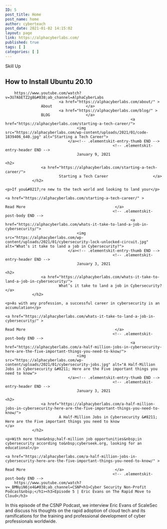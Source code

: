 ```yaml
---
ID: 5
post_title: Home
post_name: home
author: cyberteach
post_date: 2021-01-02 14:15:02
layout: page
link: https://alphacyberlabs.com/
published: true
tags: [ ]
categories: [ ]
---
```

Skill Up

## How to Install Ubuntu 20.10 

        https://www.youtube.com/watch?v=3U7AbETZ2g8&#038;ab_channel=AlphaCyberLabs      
                            <a href="https://alphacyberlabs.com/about/" >
                    About               </a>
                            <a href="https://alphacyberlabs.com/blog/" >
                    BLOG                </a>
                                                            <a href="https://alphacyberlabs.com/starting-a-tech-career/">
                                    <img src="https://alphacyberlabs.com/wp-content/uploads/2021/01/code-1839406_640.jpg" alt="Starting a Tech Career">
                                </a><!-- .elementskit-entry-thumb END -->
                                                    <!-- .elementskit-entry-header END -->
                                    January 9, 2021                                
                                                                                                <h2>
                    <a href="https://alphacyberlabs.com/starting-a-tech-career/">
                            Starting a Tech Career                    </a>
                </h2>
                                                                                                                                                                                            <p>If you&#8217;re new to the tech world and looking to land your</p>
                                                                            <a href="https://alphacyberlabs.com/starting-a-tech-career/" >
                                                                                    Read More                                        </a>
                                                    <!-- .elementskit-post-body END -->
                                                            <a href="https://alphacyberlabs.com/whats-it-take-to-land-a-job-in-cybersecurity/">
                                    <img src="https://alphacyberlabs.com/wp-content/uploads/2021/01/cybersecurity-lock-unlocked-circuit.jpg" alt="What’s it take to land a job in Cybersecurity?">
                                </a><!-- .elementskit-entry-thumb END -->
                                                    <!-- .elementskit-entry-header END -->
                                    January 3, 2021                                
                                                                                                <h2>
                    <a href="https://alphacyberlabs.com/whats-it-take-to-land-a-job-in-cybersecurity/">
                            What’s it take to land a job in Cybersecurity?                    </a>
                </h2>
                                                                                                                                                                                            <p>As with any profession, a successful career in cybersecurity is an accumulation</p>
                                                                            <a href="https://alphacyberlabs.com/whats-it-take-to-land-a-job-in-cybersecurity/" >
                                                                                    Read More                                        </a>
                                                    <!-- .elementskit-post-body END -->
                                                            <a href="https://alphacyberlabs.com/a-half-million-jobs-in-cybersecurity-here-are-the-five-important-things-you-need-to-know/">
                                    <img src="https://alphacyberlabs.com/wp-content/uploads/2021/01/cybersecurity-jobs.jpg" alt="A Half-Million Jobs in Cybersecurity &#8211; Here are the Five important things you need to know">
                                </a><!-- .elementskit-entry-thumb END -->
                                                    <!-- .elementskit-entry-header END -->
                                    January 3, 2021                                
                                                                                                <h2>
                    <a href="https://alphacyberlabs.com/a-half-million-jobs-in-cybersecurity-here-are-the-five-important-things-you-need-to-know/">
                            A Half-Million Jobs in Cybersecurity &#8211; Here are the Five important things you need to know                    </a>
                </h2>
                                                                                                                                                                                            <p>With more than&nbsp;half-million job opportunities&nbsp;in cybersecurity according to&nbsp;cyberseek.org, looking for an educational</p>
                                                                            <a href="https://alphacyberlabs.com/a-half-million-jobs-in-cybersecurity-here-are-the-five-important-things-you-need-to-know/" >
                                                                                    Read More                                        </a>
                                                    <!-- .elementskit-post-body END -->
        https://www.youtube.com/watch?v=_BMNyiN6je4&#038;ab_channel=CSNP<h1>Cyber Security Non-Profit Podcast&nbsp;</h1><h3>Episode 5 | Eric Evans on The Rapid Move to Cloud</h3>
    

  


In this episode of the CSNP Podcast, we interview Eric Evans of ScaleSec and discuss his thoughts on the rapid adoption of cloud tech and its ramifications for the training and professional development of cyber professionals worldwide.